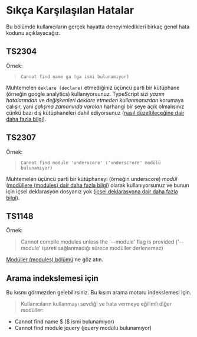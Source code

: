 # Sıkça Karşılaşılan Hatalar
Bu bölümde kullanıcıların gerçek hayatta deneyimledikleri birkaç genel hata kodunu açıklayacağız.

## TS2304
Örnek:
> `Cannot find name ga (ga ismi bulunamıyor)`

Muhtemelen `deklare (declare)` etmediğiniz üçüncü parti bir kütüphane (örneğin google analytics) kullanıyorsunuz. TypeScript sizi *yazım hatalarından* ve *değişkenleri deklare etmeden kullanmanızdan* korumaya çalışır, yani *çalışma zamanında varolan* harhangi bir şeye açık olmalısınız çünkü bazı dış kütüphaneleri dahil ediyorsunuz ([nasıl düzeltileceğine dair daha fazla bilgi][ambient]).

## TS2307
Örnek:
> `Cannot find module 'underscore' ('underscrore' modülü bulunamıyor)`

Muhtemelen üçüncü parti bir kütüphaneyi (örneğin underscore) *modül* ([modüllere (modules) dair daha fazla bilgi][modules]) olarak kullanıyorsunuz ve bunun için içsel deklarasyon dosyanız yok ([içsel deklarasyona dair daha fazla bilgi][ambient]).

## TS1148
Örnek:
> Cannot compile modules unless the '--module' flag is provided ('--module' işareti sağlanmadığı sürece modüller derlenemez)

[Modüller (modules) bölümü][modules]'ne göz atın.

## Arama indekslemesi için
Bu kısmı görmezden gelebilirsiniz. Bu kısım arama motoru indekslemesi için.

> Kullanıcıların kullanmayı sevdiği ve hata vermeye eğilimli diğer modüller:
* Cannot find name $ ($ ismi bulunamıyor)
* Cannot find module jquery (jquery modülü bulunamıyor)

[ambient]: ../types/ambient/d.ts.md
[modules]: ../project/modules.md
